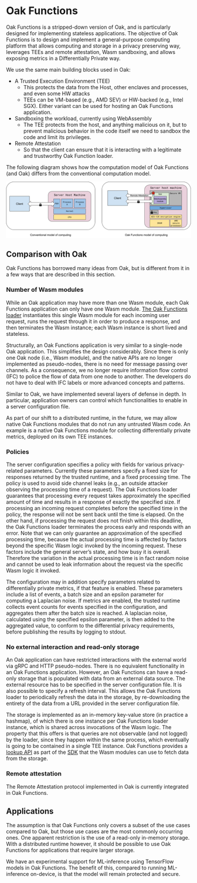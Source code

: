 # Oak Functions

Oak Functions is a stripped-down version of Oak, and is particularly designed
for implementing stateless applications. The objective of Oak Functions is to
design and implement a general-purpose computing platform that allows computing
and storage in a privacy preserving way, leverages TEEs and remote attestation,
Wasm sandboxing, and allows exposing metrics in a Differentially Private way.

We use the same main building blocks used in Oak:

- A Trusted Execution Environment (TEE)
  - This protects the data from the Host, other enclaves and processes, and even
    some HW attacks
  - TEEs can be VM-based (e.g., AMD SEV) or HW-backed (e.g., Intel SGX). Either
    variant can be used for hosting an Oak Functions application.
- Sandboxing the workload, currently using WebAssembly
  - The TEE protects from the host, and anything malicious on it, but to prevent
    malicious behavior in the code itself we need to sandbox the code and limit
    its privileges.
- Remote Attestation
  - So that the client can ensure that it is interacting with a legitimate and
    trustworthy Oak Function loader.

The following diagram shows how the computation model of Oak Functions (and Oak)
differs from the conventional computation model.

<!-- From: -->
<!-- https://docs.google.com/drawings/d/1ZPeJ93IkyOOJVI8CFSbEeEKn6wVozB-d6E1SekK2QyQ/edit -->
<img src="images/ComputingModel.png" width="1000">

## Comparison with Oak

Oak Functions has borrowed many ideas from Oak, but is different from it in a
few ways that are described in this section.

### Number of Wasm modules

While an Oak application may have more than one Wasm module, each Oak Functions
application can only have one Wasm module.
[The Oak Functions loader](https://project-oak.github.io/oak/oak_functions/loader)
instantiates this single Wasm module for each incoming user request, runs the
request through it in order to produce a response, and then terminates the Wasm
instance; each Wasm instance is short lived and stateless.

Structurally, an Oak Functions application is very similar to a single-node Oak
application. This simplifies the design considerably. Since there is only one
Oak node (i.e., Wasm module), and the native APIs are no longer implemented as
pseudo-nodes, there is no need for message passing over channels. As a
consequence, we no longer require information flow control (IFC) to police the
flow of data from one node to another. The developers do not have to deal with
IFC labels or more advanced concepts and patterns.

Similar to Oak, we have implemented several layers of defense in depth. In
particular, application owners can control which functionalities to enable in a
server configuration file.

As part of our shift to a distributed runtime, in the future, we may allow
native Oak Functions modules that do not run any untrusted Wasm code. An example
is a native Oak Functions module for collecting differentially private metrics,
deployed on its own TEE instances.

### Policies

The server configuration specifies a policy with fields for various
privacy-related parameters. Currently these parameters specify a fixed size for
responses returned by the trusted runtime, and a fixed processing time. The
policy is used to avoid side channel leaks (e.g., an outside attacker observing
the processing time of a request). The Oak Functions loader guarantees that
processing every request takes approximately the specified amount of time and
results in a response of exactly the specified size. If processing an incoming
request completes before the specified time in the policy, the response will not
be sent back until the time is elapsed. On the other hand, if processing the
request does not finish within this deadline, the Oak Functions loader
terminates the process early and responds with an error. Note that we can only
guarantee an approximation of the specified processing time, because the actual
processing time is affected by factors beyond the specific Wasm logic invoked by
the incoming request. These factors include the general server’s state, and how
busy it is overall. Therefore the variation in the actual processing time is in
fact random noise and cannot be used to leak information about the request via
the specific Wasm logic it invoked.

The configuration may in addition specify parameters related to differentially
private metrics, if that feature is enabled. These parameters include a list of
events, a batch size and an epsilon parameter for computing a Laplacian noise.
If metrics are enabled, the trusted runtime collects event counts for events
specified in the configuration, and aggregates them after the batch size is
reached. A laplacian noise, calculated using the specified epsilon parameter, is
then added to the aggregated value, to conform to the differential privacy
requirements, before publishing the results by logging to stdout.

### No external interaction and read-only storage

An Oak application can have restricted interactions with the external world via
gRPC and HTTP pseudo-nodes. There is no equivalent functionality in an Oak
Functions application. However, an Oak Functions can have a read-only storage
that is populated with data from an external data source. The external resource
has to be specified in the server configuration file. It is also possible to
specify a refresh interval. This allows the Oak Functions loader to periodically
refresh the data in the storage, by re-downloading the entirety of the data from
a URL provided in the server configuration file.

The storage is implemented as an in-memory key-value store (in practice a
hashmap), of which there is one instance per Oak Functions loader instance,
which is shared across invocations of the Wasm logic. The property that this
offers is that queries are not observable (and not logged) by the loader, since
they happen within the same process, which eventually is going to be contained
in a single TEE instance. Oak Functions provides a
[lookup API](https://github.com/project-oak/oak/blob/main/docs/oak_functions_abi.md#storage_get_item)
as part of the [SDK](https://project-oak.github.io/oak/oak_functions/sdk) that
the Wasm modules can use to fetch data from the storage.

### Remote attestation

The Remote Attestation protocol implemented in Oak is currently integrated in
Oak Functions.

## Applications

The assumption is that Oak Functions only covers a subset of the use cases
compared to Oak, but those use cases are the most commonly occurring ones. One
apparent restriction is the use of a read-only in-memory storage. With a
distributed runtime however, it should be possible to use Oak Functions for
applications that require larger storage.

We have an experimental support for ML-inference using TensorFlow models in Oak
Functions. The benefit of this, compared to running ML-inference on-device, is
that the model will remain protected and secure.
